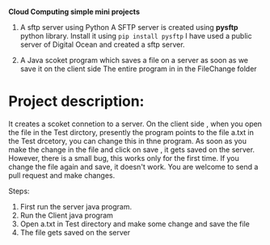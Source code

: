 **Cloud Computing simple mini projects**

1. A sftp server using Python
A SFTP server is created using **pysftp** python library.
Install it using
`pip install pysftp`
I have used a public server of Digital Ocean and created a 
sftp server.


2. A Java scoket program which saves a file on a server as soon 
as we save it on the client side
The entire program in in the FileChange folder
# Project description:
It creates a scoket connetion to a server. On the client side , when 
you open the file in the Test dirctory, presently the program points
to the file a.txt in the Test drcetory, you can change this 
in thne program. As soon as you make the change in the file and
click on save , it gets saved on the server.
However, there is a small bug, this works only for the first time.
If you change the file again and save, it doesn't work. You are
welcome to send a pull request and make changes.

Steps:
1. First run the server java program.
2. Run the Client java program
3. Open a.txt in Test directory and make some change and save the file
4. The file gets saved on the server



